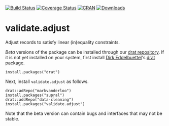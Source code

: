[![Build Status](https://travis-ci.org/data-cleaning/validate.adjust.svg?branch=master)](https://travis-ci.org/data-cleaning/validate.adjust)
[![Coverage Status](https://coveralls.io/repos/data-cleaning/validate.adjust/badge.svg?branch=master&service=github)](https://coveralls.io/github/data-cleaning/validate.adjust?branch=master)
[![CRAN](http://www.r-pkg.org/badges/version/validate.adjust)](http://cran.r-project.org/package=validate.adjust/)
[![Downloads](http://cranlogs.r-pkg.org/badges/validate.adjust)](http://www.r-pkg.org/pkg/validate.adjust) 

# validate.adjust

Adjust records to satisfy linear (in)equality constraints.

_Beta_ versions of the package can be installed through our [drat repository](https://github.com/data-cleaning/drat). If it is not yet installed on your system, first install [Dirk Eddelbuettel](http://dirk.eddelbuettel.com/)'s [drat](http://www.r-pkg.org/pkg/drat) package.
```
install.packages("drat")
```
Next, install `validate.adjust` as follows.
```
drat::adRepo("markvanderloo")
install.packages("supral")
drat::addRepo("data-cleaning")
install.packages("validate.adjust")
```
Note that the beta version can contain bugs and interfaces that may not be stable.






